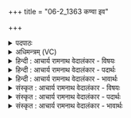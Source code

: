 +++
title = "06-2_1363 कण्वा इव"

+++
<details><summary>पदपाठः</summary>

क꣡ण्वाः꣢꣯। इ꣣व। भृ꣡गवः꣢꣯। सू꣡र्याः꣢꣯। इ꣣व। वि꣡श्व꣢꣯म्। इत्। धी꣣त꣢म्। आ꣣शत। इ꣡न्द्र꣢꣯म्। स्तो꣡मे꣢꣯भिः। म꣣ह꣡य꣢न्तः। आ꣣य꣡वः꣢। प्रि꣣य꣡मे꣢धासः। प्रि꣣य꣢। मे꣣धासः। अस्वरन्। १३६३।
</details>

<details><summary>अधिमन्त्रम् (VC)</summary>

- इन्द्रः
- मेध्यातिथिः काण्वः
- बार्हतः प्रगाथः (विषमा बृहती, समा सतोबृहती)
- पञ्चमः
</details>

<details><summary>हिन्दी : आचार्य रामनाथ वेदालंकार - विषयः</summary>

अगले मन्त्र में स्तोताओं की उपलब्धि वर्णित करते हैं।
</details>

<details><summary>हिन्दी : आचार्य रामनाथ वेदालंकार - पदार्थः</summary>

पदार्थान्वयभाषाः -  (प्रियमेधासः) जिन्हें मेधा प्रिय है, ऐसे (आयवः) मनुष्य (इन्द्रम्) परमेश्वर की (महयन्तः) पूजा करते हुए (स्तोमेभिः) साम के स्तोत्रों से (अस्वरन्) उसकी स्तुति करते हैं। उसके अनन्तर वे (कण्वाः इव) मेधावी ब्रह्मवर्चस्वी ब्राह्मणों के समान और (सूर्याः इव) सूर्यों के समान (भृगवः) तेजस्वी होते हुए (विश्वम् इत्) सभी (धीतम्) सोचे हुए अभीष्ट को (आशत्) प्राप्त कर लेते हैं ॥२॥ यहाँ उपमालङ्कार है ॥२॥
</details>

<details><summary>हिन्दी : आचार्य रामनाथ वेदालंकार - भावार्थः</summary>

भावार्थभाषाः -  परमात्मा के उपासक लोग तेजस्विता और आत्मविश्वास प्राप्त करके पुरुषार्थ करते हुए सब अभीष्ट को पा लेते हैं ॥२॥
</details>

<details><summary>संस्कृत : आचार्य रामनाथ वेदालंकार - विषयः</summary>

अथ स्तोतॄणामुपलब्धिमाह।
</details>

<details><summary>संस्कृत : आचार्य रामनाथ वेदालंकार - पदार्थः</summary>

पदार्थान्वयभाषाः -  (प्रियमेधासः) प्रियप्रज्ञाः। [प्रियमेधः प्रिया अस्य मेधा। निरु० ३।१७।] (आयवः) मनुष्याः (इन्द्रम्) परमेश्वरम् (महयन्तः) पूजयन्तः (स्तोमेभिः) सामस्तोत्रैः (अस्वरन्) स्तुवन्ति। [स्वृ शब्दोपतापयोः, भ्वादिः।] ततश्च (कण्वाः इव) मेधाविनो ब्रह्मवर्चस्विनो ब्राह्मणाः इव, (सूर्याः इव) आदित्याः इव च (भृगवः२) तेजस्विनः सन्तः। [भ्रस्ज पाके। प्रथिम्रदिभ्रस्जां सम्प्रसारणं सलोपश्च। उ० १।२८ इत्यनेन कुः प्रत्ययः सम्प्रसारणं सलोपश्च।] (विश्वम् इत्) सर्वमेव (धीतम्) आध्यातम्, अभीष्टम् (आशत) प्राप्नुवन्ति ॥२॥ अत्रोपमालङ्कारः ॥२॥
</details>

<details><summary>संस्कृत : आचार्य रामनाथ वेदालंकार - भावार्थः</summary>

भावार्थभाषाः -  परमात्मोपासकास्तेजस्वितामात्मविश्वासं च प्राप्य पुरुषार्थं कुर्वाणाः सर्वं समीहितं लभन्ते ॥२॥
</details>